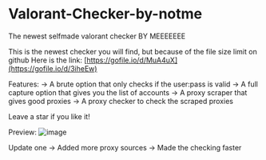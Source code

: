# Valorant-Checker-by-notme
The newest selfmade valorant checker BY MEEEEEEE


This is the newest checker you will find, but because of the file size limit on github
Here is the link: [https://gofile.io/d/MuA4uX](https://gofile.io/d/3iheEw)

Features:
-> A brute option that only checks if the user:pass is valid
-> A full capture option that gives you the list of accounts
-> A proxy scraper that gives good proxies
-> A proxy checker to check the scraped proxies

Leave a star if you like it!

Preview:
![image](https://user-images.githubusercontent.com/85237080/232247958-d554f6b5-4819-4beb-b717-93e231afc5ab.png)


Update one
-> Added more proxy sources
-> Made the checking faster
